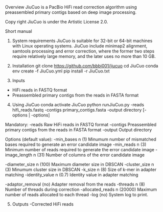 Overview
JiuCuo is a PacBio HiFi read correction algorithm using preassembled primary contigs based on deep image processing.

Copy right
JiuCuo is under the Artistic License 2.0.

Short manual
1. System requirements
JiuCuo is suitable for 32-bit or 64-bit machines with Linux operating systems. JiuCuo include minimap2 alignment, samtools processing and error correction, where the former two steps require relatively large memory, and the later uses no more than 10 GB.

2. Installation
git clone https://github.com/bbbj001/jiucuo
cd JiuCuo
conda env create -f JiuCuo.yml
pip install -r JiuCuo.txt

3. Inputs
- HiFi reads in FASTQ format
- Preassembled primary contigs from the reads in FASTA format

4. Using JiuCuo
conda activate JiuCuo
python runJiuCuo.py -reads hifi_reads.fastq -contigs primary_contigs.fasta -output directory [-options | -options]

Mandatory:
-reads
Raw HiFi reads in FASTQ format
-contigs
Preassembled primary contigs from the reads in FASTA format
-output
Output directory

Options (default value):
-min_bases n (1)
Minumum number of mismatched bases required to generate an error candidate image
-min_reads n (3)
Minimum number of reads required to generate the error candidate image
-image_length n (31)
Number of columns of the error candidate image

-diameter_size n (100)
Maximum diameter size in DBSCAN
-cluster_size n (3)
Minumum cluster size in DBSCAN
-k_size n (8)
Size of k-mer in adapter matching
-identity_value n (0.7)
Identity value in adapter matching

-adaptor_removal (no)
Adapter removal from the reads
-threads n (8)
Number of threads during correction
-allocated_reads n (20000)
Maximum number of reads allocated to each thread
-log (no)
System log to print.

5. Outputs
-Corrected HiFi reads
